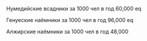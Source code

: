Нумедийские всадники за 1000 чел в год 
60,000 eq

Генуеские наёмники за 1000 чел в год
96,000 eq

Алжирские наёмники за 1000 чел в год 
48,000
